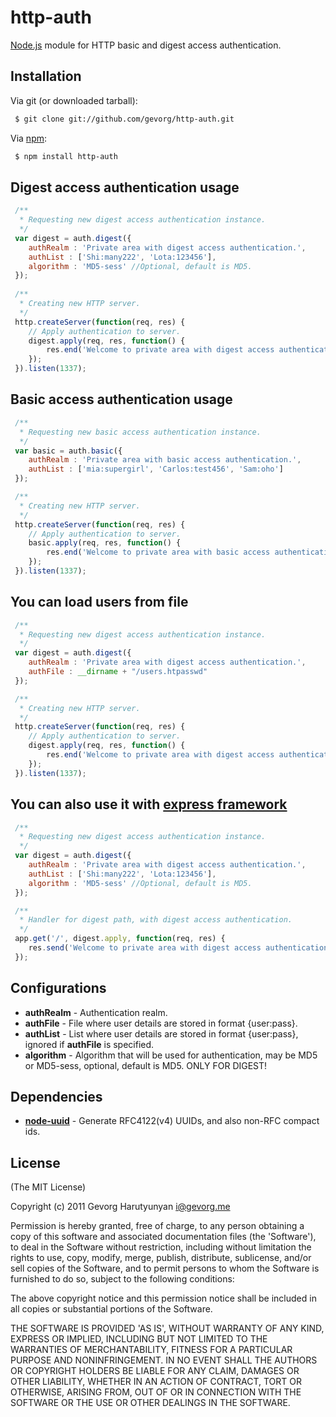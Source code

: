 # http-auth
[Node.js](http://nodejs.org/) module for HTTP basic and digest access authentication.

## Installation

Via git (or downloaded tarball):
```bash
 $ git clone git://github.com/gevorg/http-auth.git
```
Via [npm](http://npmjs.org/):

```bash
 $ npm install http-auth
```	
## Digest access authentication usage
```javascript
 /**
  * Requesting new digest access authentication instance.
  */
 var digest = auth.digest({
 	authRealm : 'Private area with digest access authentication.',
 	authList : ['Shi:many222', 'Lota:123456'],
 	algorithm : 'MD5-sess' //Optional, default is MD5.
 });
 
 /**
  * Creating new HTTP server.
  */
 http.createServer(function(req, res) {
 	// Apply authentication to server.
 	digest.apply(req, res, function() {
 		res.end('Welcome to private area with digest access authentication!');
 	});
 }).listen(1337);
```
## Basic access authentication usage
```javascript	
 /**
  * Requesting new basic access authentication instance.
  */
 var basic = auth.basic({
 	authRealm : 'Private area with basic access authentication.',
 	authList : ['mia:supergirl', 'Carlos:test456', 'Sam:oho']
 });

 /**
  * Creating new HTTP server.
  */
 http.createServer(function(req, res) {
 	// Apply authentication to server.
 	basic.apply(req, res, function() {
 		res.end('Welcome to private area with basic access authentication!');
 	});
 }).listen(1337);
```
## You can load users from file
```javascript	
 /**
  * Requesting new digest access authentication instance.
  */
 var digest = auth.digest({
 	authRealm : 'Private area with digest access authentication.',
 	authFile : __dirname + "/users.htpasswd"
 });

 /**
  * Creating new HTTP server.
  */
 http.createServer(function(req, res) {
 	// Apply authentication to server.
 	digest.apply(req, res, function() {
 		res.end('Welcome to private area with digest access authentication!');
 	});
 }).listen(1337);
```	
## You can also use it with [express framework](http://expressjs.com/)
```javascript	
 /**
  * Requesting new digest access authentication instance.
  */
 var digest = auth.digest({
 	authRealm : 'Private area with digest access authentication.',
 	authList : ['Shi:many222', 'Lota:123456'],
 	algorithm : 'MD5-sess' //Optional, default is MD5.
 });

 /**
  * Handler for digest path, with digest access authentication.
  */
 app.get('/', digest.apply, function(req, res) {
 	res.send('Welcome to private area with digest access authentication!');
 });
```
## Configurations

 - **authRealm** - Authentication realm.
 - **authFile** - File where user details are stored in format {user:pass}.
 - **authList** - List where user details are stored in format {user:pass}, ignored if **authFile** is specified.
 - **algorithm** - Algorithm that will be used for authentication, may be MD5 or MD5-sess, optional, default is MD5. ONLY FOR DIGEST!

## Dependencies

 - **[node-uuid](https://github.com/broofa/node-uuid/)** - Generate RFC4122(v4) UUIDs, and also non-RFC compact ids.

## License

(The MIT License)

Copyright (c) 2011 Gevorg Harutyunyan <i@gevorg.me>

Permission is hereby granted, free of charge, to any person obtaining a copy of this software and associated documentation files (the 'Software'), to deal in the Software without restriction, including without limitation the rights to use, copy, modify, merge, publish, distribute, sublicense, and/or sell copies of the Software, and to permit persons to whom the Software is furnished to do so, subject to the following conditions:

The above copyright notice and this permission notice shall be included in all copies or substantial portions of the Software.

THE SOFTWARE IS PROVIDED 'AS IS', WITHOUT WARRANTY OF ANY KIND, EXPRESS OR IMPLIED, INCLUDING BUT NOT LIMITED TO THE WARRANTIES OF MERCHANTABILITY, FITNESS FOR A PARTICULAR PURPOSE AND NONINFRINGEMENT. IN NO EVENT SHALL THE AUTHORS OR COPYRIGHT HOLDERS BE LIABLE FOR ANY CLAIM, DAMAGES OR OTHER LIABILITY, WHETHER IN AN ACTION OF CONTRACT, TORT OR OTHERWISE, ARISING FROM, OUT OF OR IN CONNECTION WITH THE SOFTWARE OR THE USE OR OTHER DEALINGS IN THE SOFTWARE.